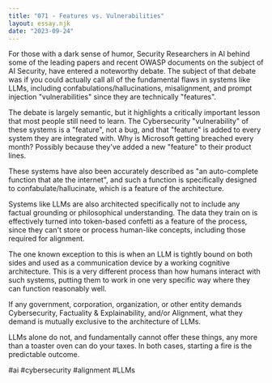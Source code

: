 ```yaml
---
title: "071 - Features vs. Vulnerabilities"
layout: essay.njk
date: "2023-09-24"
---
```


For those with a dark sense of humor, Security Researchers in AI behind some of the leading papers and recent OWASP documents on the subject of AI Security, have entered a noteworthy debate. The subject of that debate was if you could actually call all of the fundamental flaws in systems like LLMs, including confabulations/hallucinations, misalignment, and prompt injection "vulnerabilities" since they are technically "features".

The debate is largely semantic, but it highlights a critically important lesson that most people still need to learn. The Cybersecurity "vulnerability" of these systems is a "feature", not a bug, and that "feature" is added to every system they are integrated with. Why is Microsoft getting breached every month? Possibly because they've added a new "feature" to their product lines.

These systems have also been accurately described as "an auto-complete function that ate the internet", and such a function is specifically designed to confabulate/hallucinate, which is a feature of the architecture.

Systems like LLMs are also architected specifically not to include any factual grounding or philosophical understanding. The data they train on is effectively turned into token-based confetti as a feature of the process, since they can't store or process human-like concepts, including those required for alignment.

The one known exception to this is when an LLM is tightly bound on both sides and used as a communication device by a working cognitive architecture. This is a very different process than how humans interact with such systems, putting them to work in one very specific way where they can function reasonably well.

If any government, corporation, organization, or other entity demands Cybersecurity, Factuality & Explainability, and/or Alignment, what they demand is mutually exclusive to the architecture of LLMs.

LLMs alone do not, and fundamentally cannot offer these things, any more than a toaster oven can do your taxes. In both cases, starting a fire is the predictable outcome.

#ai #cybersecurity #alignment #LLMs
